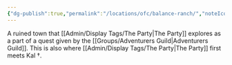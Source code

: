 ```yaml
---
{"dg-publish":true,"permalink":"/locations/ofc/balance-ranch/","noteIcon":""}
---
```


A ruined town that [[Admin/Display Tags/The Party\|The Party]] explores as a part of a quest given by the [[Groups/Adventurers Guild\|Adventurers Guild]]. This is also where [[Admin/Display Tags/The Party\|The Party]] first meets Kal †. 